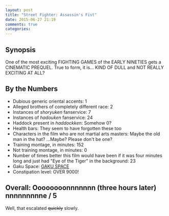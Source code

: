 ```yaml
---
layout: post
title: "Street Fighter: Assassin's Fist"
date: 2015-06-27 21:19
comments: true
categories:
---
```


## Synopsis

One of the most exciting FIGHTING GAMES of the EARLY NINETIES gets a CINEMATIC PREQUEL. True to form, it is... KIND OF DULL and NOT REALLY EXCITING AT ALL?

## By the Numbers

* Dubious generic oriental accents: 1
* Alleged brothers of completely different race: 2
* Instances of *shoryuken* fanservice: 7
* Instances of *hadouken* fanservice: 24
* Haddock present in *haddockken*: Somehow 0?
* Health bars: They seem to have forgotten these too
* Characters in the film who are not martial arts masters: Maybe the old man in the hat? ...Maybe? Please don't be one?
* Training montage, in minutes: 152
* Not training montage, in minutes: 0
* Number of times better this film would have been if it was four minutes long and just had "Eye of the Tiger" in the background: 23
* Gaku Space: [GAKU SPACE](http://www.imdb.com/name/nm2859177/?ref_=tt_cl_t6)
* Constipation level: OVER 9000!

## Overall: Oooooooonnnnnnn (three hours later) nnnnnnnnne / 5

Well, that escalated <strike>quickly</strike> slowly.
